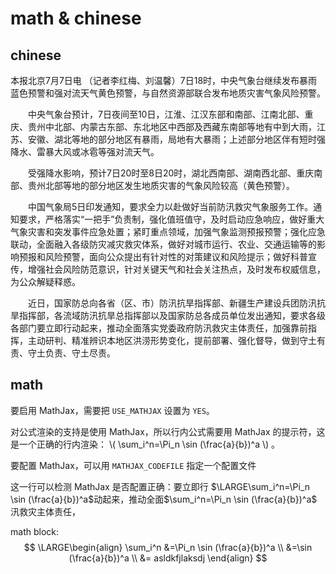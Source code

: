 # math & chinese

## chinese

本报北京7月7日电 （记者李红梅、刘温馨）7日18时，中央气象台继续发布暴雨蓝色预警和强对流天气黄色预警，与自然资源部联合发布地质灾害气象风险预警。

　　中央气象台预计，7日夜间至10日，江淮、江汉东部和南部、江南北部、重庆、贵州中北部、内蒙古东部、东北地区中西部及西藏东南部等地有中到大雨，江苏、安徽、湖北等地的部分地区有暴雨，局地有大暴雨；上述部分地区伴有短时强降水、雷暴大风或冰雹等强对流天气。

　　受强降水影响，预计7日20时至8日20时，湖北西南部、湖南西北部、重庆南部、贵州北部等地的部分地区发生地质灾害的气象风险较高（黄色预警）。

　　中国气象局5日印发通知，要求全力以赴做好当前防汛救灾气象服务工作。通知要求，严格落实“一把手”负责制，强化值班值守，及时启动应急响应，做好重大气象灾害和突发事件应急处置；紧盯重点领域，加强气象监测预报预警；强化应急联动，全面融入各级防灾减灾救灾体系，做好对城市运行、农业、交通运输等的影响预报和风险预警，面向公众提出有针对性的对策建议和风险提示；做好科普宣传，增强社会风险防范意识，针对关键天气和社会关注热点，及时发布权威信息，为公众解疑释惑。

　　近日，国家防总向各省（区、市）防汛抗旱指挥部、新疆生产建设兵团防汛抗旱指挥部，各流域防汛抗旱总指挥部以及国家防总各成员单位发出通知，要求各级各部门要立即行动起来，推动全面落实党委政府防汛救灾主体责任，加强靠前指挥，主动研判、精准辨识本地区洪涝形势变化，提前部署、强化督导，做到守土有责、守土负责、守土尽责。



## math

要启用 MathJax，需要把 `USE_MATHJAX` 设置为 `YES`。

对公式渲染的支持是使用 MathJax，所以行内公式需要用 MathJax 的提示符，这是一个正确的行内渲染： \\( \sum_i^n=\Pi_n \sin (\frac{a}{b})^a \\) 。

要配置 MathJax，可以用 `MATHJAX_CODEFILE` 指定一个配置文件

这一行可以检测 MathJax 是否配置正确：要立即行 $\LARGE\sum_i^n=\Pi_n \sin (\frac{a}{b})^a$动起来，推动全面$\sum_i^n=\Pi_n \sin (\frac{a}{b})^a$ 汛救灾主体责任，

math block:
$$
\LARGE\begin{align}
\sum_i^n &=\Pi_n \sin (\frac{a}{b})^a \\
		 &=\sin (\frac{a}{b})^a \\
		 &= asldkfjlaksdj
\end{align}
$$
